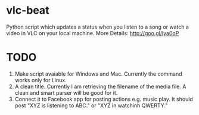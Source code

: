 vlc-beat
========

Python script which updates a status when you listen to a song or watch a video in VLC on your local machine.
More Details: http://goo.gl/lya0oP

TODO
====

1. Make script avaiable for Windows and Mac. Currently the command works only for Linux. 
2. A clean title. Currently I am retrieving the filename of the media file. A clean and smart parser will be good for it.
3. Connect it to Facebook app for posting actions e.g. music play. It should post "XYZ is listening to ABC." or "XYZ in watchinh QWERTY."
